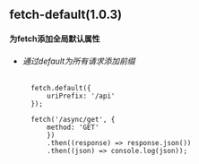 ## fetch-default(1.0.3)

#### 为fetch添加全局默认属性

* ###### 通过default为所有请求添加前缀


		fetch.default({
    		uriPrefix: '/api'
		});
	
		fetch('/async/get', {
        	method: 'GET'
    		})
    		.then((response) => response.json())
    		.then((json) => console.log(json));